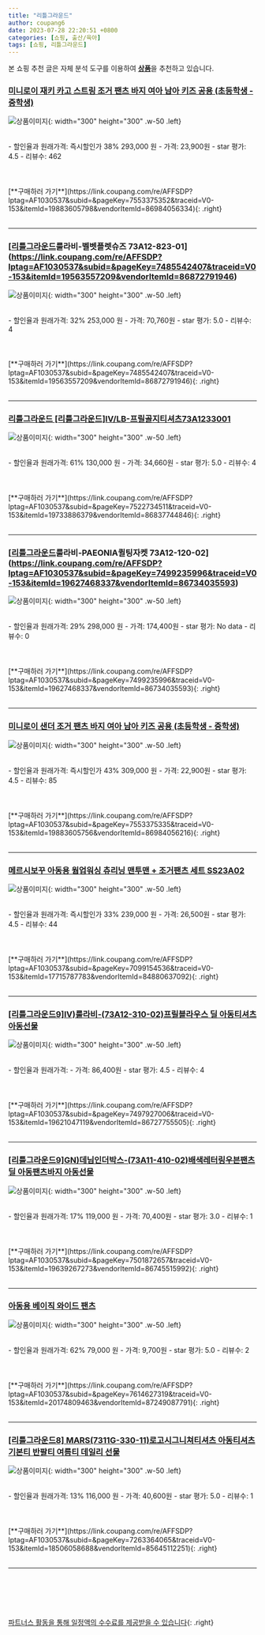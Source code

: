 ```yaml
---
title: "리틀그라운드"
author: coupang6
date: 2023-07-28 22:20:51 +0800
categories: [쇼핑, 출산/육아]
tags: [쇼핑, 리틀그라운드]
---
```


본 쇼핑 추천 글은 자체 분석 도구를 이용하여 [**상품**](https://link.coupang.com/a/bao1ui)을 추천하고 있습니다.

### [미니로이 재키 카고 스트링 조거 팬츠 바지 여아 남아 키즈 공용 (초등학생 - 중학생)](https://link.coupang.com/re/AFFSDP?lptag=AF1030537&subid=&pageKey=7553375352&traceid=V0-153&itemId=19883605798&vendorItemId=86984056334)

![상품이미지](https://thumbnail6.coupangcdn.com/thumbnails/remote/230x230ex/image/vendor_inventory/64f3/3e8f5f814a9a72136f2b17299ddf528213ee2bda9310e5290c603dd22122.jpg){: width="300" height="300" .w-50 .left}


<br>
- 할인율과 원래가격: 즉시할인가 38%  293,000   원
- 가격: 23,900원
- star 평가: 4.5
- 리뷰수: 462
<br>
<br>
<br>
<br>
[**구매하러 가기**](https://link.coupang.com/re/AFFSDP?lptag=AF1030537&subid=&pageKey=7553375352&traceid=V0-153&itemId=19883605798&vendorItemId=86984056334){: .right}
<br>
<br>

---

### [[리틀그라운드](NY)룰라비-벨벳플렛슈즈 73A12-823-01](https://link.coupang.com/re/AFFSDP?lptag=AF1030537&subid=&pageKey=7485542407&traceid=V0-153&itemId=19563557209&vendorItemId=86872791946)

![상품이미지](https://thumbnail6.coupangcdn.com/thumbnails/remote/230x230ex/image/vendor_inventory/7594/f4172dac043f4ee363fde1ebd74cc4ee0bdfc8d71f31c641fdadeef20845.JPG){: width="300" height="300" .w-50 .left}


<br>
- 할인율과 원래가격: 32%  253,000   원
- 가격: 70,760원
- star 평가: 5.0
- 리뷰수: 4
<br>
<br>
<br>
<br>
[**구매하러 가기**](https://link.coupang.com/re/AFFSDP?lptag=AF1030537&subid=&pageKey=7485542407&traceid=V0-153&itemId=19563557209&vendorItemId=86872791946){: .right}
<br>
<br>

---

### [리틀그라운드 [리틀그라운드]IV/LB-프릴골지티셔츠73A1233001](https://link.coupang.com/re/AFFSDP?lptag=AF1030537&subid=&pageKey=7522734511&traceid=V0-153&itemId=19733886379&vendorItemId=86837744846)

![상품이미지](https://thumbnail9.coupangcdn.com/thumbnails/remote/230x230ex/image/vendor_inventory/0ecf/58d10b3ed5d203e8cfd23a5a7178c03f4aafee03527567ea78c89944701a.JPG){: width="300" height="300" .w-50 .left}


<br>
- 할인율과 원래가격: 61%  130,000   원
- 가격: 34,660원
- star 평가: 5.0
- 리뷰수: 4
<br>
<br>
<br>
<br>
[**구매하러 가기**](https://link.coupang.com/re/AFFSDP?lptag=AF1030537&subid=&pageKey=7522734511&traceid=V0-153&itemId=19733886379&vendorItemId=86837744846){: .right}
<br>
<br>

---

### [[리틀그라운드](OR)룰라비-PAEONIA퀼팅자켓 73A12-120-02](https://link.coupang.com/re/AFFSDP?lptag=AF1030537&subid=&pageKey=7499235996&traceid=V0-153&itemId=19627468337&vendorItemId=86734035593)

![상품이미지](https://thumbnail6.coupangcdn.com/thumbnails/remote/230x230ex/image/vendor_inventory/80f3/c91f78a0b0e23f55acfd229f0b4013a50c1db7bb615ddd7178219634a249.JPG){: width="300" height="300" .w-50 .left}


<br>
- 할인율과 원래가격: 29%  298,000   원
- 가격: 174,400원
- star 평가: No data
- 리뷰수: 0
<br>
<br>
<br>
<br>
[**구매하러 가기**](https://link.coupang.com/re/AFFSDP?lptag=AF1030537&subid=&pageKey=7499235996&traceid=V0-153&itemId=19627468337&vendorItemId=86734035593){: .right}
<br>
<br>

---

### [미니로이 샌더 조거 팬츠 바지 여아 남아 키즈 공용 (초등학생 - 중학생)](https://link.coupang.com/re/AFFSDP?lptag=AF1030537&subid=&pageKey=7553375335&traceid=V0-153&itemId=19883605756&vendorItemId=86984056216)

![상품이미지](https://thumbnail9.coupangcdn.com/thumbnails/remote/230x230ex/image/vendor_inventory/53c8/294cc89039baf04ceda39c30296fae1c3062e1c6737e6ccf6ee51090e34c.jpg){: width="300" height="300" .w-50 .left}


<br>
- 할인율과 원래가격: 즉시할인가 43%  309,000   원
- 가격: 22,900원
- star 평가: 4.5
- 리뷰수: 85
<br>
<br>
<br>
<br>
[**구매하러 가기**](https://link.coupang.com/re/AFFSDP?lptag=AF1030537&subid=&pageKey=7553375335&traceid=V0-153&itemId=19883605756&vendorItemId=86984056216){: .right}
<br>
<br>

---

### [메르시보꾸 아동용 웜업워싱 츄리닝 맨투맨 + 조거팬츠 세트 SS23A02](https://link.coupang.com/re/AFFSDP?lptag=AF1030537&subid=&pageKey=7099154536&traceid=V0-153&itemId=17715787783&vendorItemId=84880637092)

![상품이미지](https://thumbnail8.coupangcdn.com/thumbnails/remote/230x230ex/image/vendor_inventory/7924/b86bc068017fb6999392f620671984b51ebbe022073e01f94a7d7bf67bdd.jpg){: width="300" height="300" .w-50 .left}


<br>
- 할인율과 원래가격: 즉시할인가 33%  239,000   원
- 가격: 26,500원
- star 평가: 4.5
- 리뷰수: 44
<br>
<br>
<br>
<br>
[**구매하러 가기**](https://link.coupang.com/re/AFFSDP?lptag=AF1030537&subid=&pageKey=7099154536&traceid=V0-153&itemId=17715787783&vendorItemId=84880637092){: .right}
<br>
<br>

---

### [[리틀그라운드9]IV)룰라비-(73A12-310-02)프릴블라우스 딜 아동티셔츠 아동선물](https://link.coupang.com/re/AFFSDP?lptag=AF1030537&subid=&pageKey=7497927006&traceid=V0-153&itemId=19621047119&vendorItemId=86727755505)

![상품이미지](https://thumbnail7.coupangcdn.com/thumbnails/remote/230x230ex/image/vendor_inventory/fc31/0c5bb3dd861bde25607bd74a4cf126fc396ca4637d98863058c8f0c42dc9.JPG){: width="300" height="300" .w-50 .left}


<br>
- 할인율과 원래가격: 
- 가격: 86,400원
- star 평가: 4.5
- 리뷰수: 4
<br>
<br>
<br>
<br>
[**구매하러 가기**](https://link.coupang.com/re/AFFSDP?lptag=AF1030537&subid=&pageKey=7497927006&traceid=V0-153&itemId=19621047119&vendorItemId=86727755505){: .right}
<br>
<br>

---

### [[리틀그라운드9]GN)데님인더박스-(73A11-410-02)배색레터링우븐팬츠 딜 아동팬츠바지 아동선물](https://link.coupang.com/re/AFFSDP?lptag=AF1030537&subid=&pageKey=7501872657&traceid=V0-153&itemId=19639267273&vendorItemId=86745515992)

![상품이미지](https://thumbnail10.coupangcdn.com/thumbnails/remote/230x230ex/image/vendor_inventory/6312/37877eda5f5de650ed3815e0d20984171cd396e9d94509d69b720ee10a6c.JPG){: width="300" height="300" .w-50 .left}


<br>
- 할인율과 원래가격: 17%  119,000   원
- 가격: 70,400원
- star 평가: 3.0
- 리뷰수: 1
<br>
<br>
<br>
<br>
[**구매하러 가기**](https://link.coupang.com/re/AFFSDP?lptag=AF1030537&subid=&pageKey=7501872657&traceid=V0-153&itemId=19639267273&vendorItemId=86745515992){: .right}
<br>
<br>

---

### [아동용 베이직 와이드 팬츠](https://link.coupang.com/re/AFFSDP?lptag=AF1030537&subid=&pageKey=7614627319&traceid=V0-153&itemId=20174809463&vendorItemId=87249087791)

![상품이미지](https://thumbnail7.coupangcdn.com/thumbnails/remote/230x230ex/image/vendor_inventory/ce21/2a1cf33c17c74deff1274cc205700eda83bbb17697d9db1b333f8070e200.jpg){: width="300" height="300" .w-50 .left}


<br>
- 할인율과 원래가격: 62%  79,000   원
- 가격: 9,700원
- star 평가: 5.0
- 리뷰수: 2
<br>
<br>
<br>
<br>
[**구매하러 가기**](https://link.coupang.com/re/AFFSDP?lptag=AF1030537&subid=&pageKey=7614627319&traceid=V0-153&itemId=20174809463&vendorItemId=87249087791){: .right}
<br>
<br>

---

### [[리틀그라운드8] MARS(7311G-330-11)로고시그니쳐티셔츠 아동티셔츠 기본티 반팔티 여름티 데일리 선물](https://link.coupang.com/re/AFFSDP?lptag=AF1030537&subid=&pageKey=7263364065&traceid=V0-153&itemId=18506058688&vendorItemId=85645112251)

![상품이미지](https://thumbnail7.coupangcdn.com/thumbnails/remote/230x230ex/image/vendor_inventory/21ab/254e1950334496e7eb8e74577a9d888699eabf899a09e075c48bf1849046.jpg){: width="300" height="300" .w-50 .left}


<br>
- 할인율과 원래가격: 13%  116,000   원
- 가격: 40,600원
- star 평가: 5.0
- 리뷰수: 1
<br>
<br>
<br>
<br>
[**구매하러 가기**](https://link.coupang.com/re/AFFSDP?lptag=AF1030537&subid=&pageKey=7263364065&traceid=V0-153&itemId=18506058688&vendorItemId=85645112251){: .right}
<br>
<br>

---
<br><br><br><br><br> [파트너스 활동을 통해 일정액의 수수료를 제공받을 수 있습니다](https://link.coupang.com/a/bao1ui){: .right}